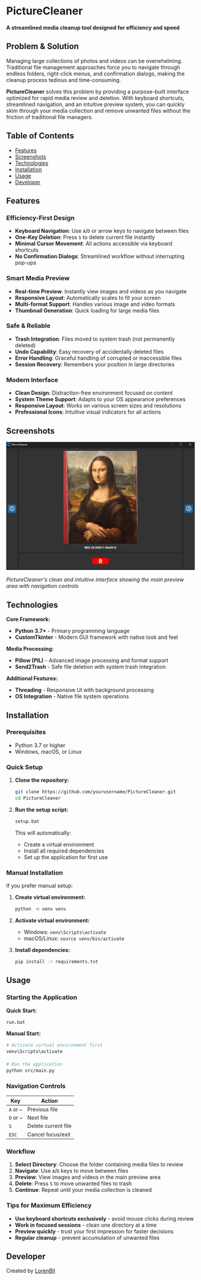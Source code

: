 # PictureCleaner

**A streamlined media cleanup tool designed for efficiency and speed**

## Problem & Solution

Managing large collections of photos and videos can be overwhelming. Traditional file management approaches force you to navigate through endless folders, right-click menus, and confirmation dialogs, making the cleanup process tedious and time-consuming.

**PictureCleaner** solves this problem by providing a purpose-built interface optimized for rapid media review and deletion. With keyboard shortcuts, streamlined navigation, and an intuitive preview system, you can quickly skim through your media collection and remove unwanted files without the friction of traditional file managers.

## Table of Contents

- [Features](#features)
- [Screenshots](#screenshots)
- [Technologies](#technologies)
- [Installation](#installation)
- [Usage](#usage)
- [Developer](#developer)

## Features

### **Efficiency-First Design**
- **Keyboard Navigation**: Use `A`/`D` or arrow keys to navigate between files
- **One-Key Deletion**: Press `S` to delete current file instantly
- **Minimal Cursor Movement**: All actions accessible via keyboard shortcuts
- **No Confirmation Dialogs**: Streamlined workflow without interrupting pop-ups

### **Smart Media Preview**
- **Real-time Preview**: Instantly view images and videos as you navigate
- **Responsive Layout**: Automatically scales to fit your screen
- **Multi-format Support**: Handles various image and video formats
- **Thumbnail Generation**: Quick loading for large media files

### **Safe & Reliable**
- **Trash Integration**: Files moved to system trash (not permanently deleted)
- **Undo Capability**: Easy recovery of accidentally deleted files
- **Error Handling**: Graceful handling of corrupted or inaccessible files
- **Session Recovery**: Remembers your position in large directories

### **Modern Interface**
- **Clean Design**: Distraction-free environment focused on content
- **System Theme Support**: Adapts to your OS appearance preferences
- **Responsive Layout**: Works on various screen sizes and resolutions
- **Professional Icons**: Intuitive visual indicators for all actions

## Screenshots

![PictureCleaner Interface](docs/images/screenshot.png)

*PictureCleaner's clean and intuitive interface showing the main preview area with navigation controls*

## Technologies

**Core Framework:**
- **Python 3.7+** - Primary programming language
- **CustomTkinter** - Modern GUI framework with native look and feel

**Media Processing:**
- **Pillow (PIL)** - Advanced image processing and format support
- **Send2Trash** - Safe file deletion with system trash integration

**Additional Features:**
- **Threading** - Responsive UI with background processing
- **OS Integration** - Native file system operations

## Installation

### Prerequisites
- Python 3.7 or higher
- Windows, macOS, or Linux

### Quick Setup

1. **Clone the repository:**
   ```bash
   git clone https://github.com/yourusername/PictureCleaner.git
   cd PictureCleaner
   ```

2. **Run the setup script:**
   ```bash
   setup.bat
   ```
   
   This will automatically:
   - Create a virtual environment
   - Install all required dependencies
   - Set up the application for first use

### Manual Installation

If you prefer manual setup:

1. **Create virtual environment:**
   ```bash
   python -m venv venv
   ```

2. **Activate virtual environment:**
   - Windows: `venv\Scripts\activate`
   - macOS/Linux: `source venv/bin/activate`

3. **Install dependencies:**
   ```bash
   pip install -r requirements.txt
   ```

## Usage

### Starting the Application

**Quick Start:**
```bash
run.bat
```

**Manual Start:**
```bash
# Activate virtual environment first
venv\Scripts\activate

# Run the application
python src/main.py
```

### Navigation Controls

| Key | Action |
|-----|--------|
| `A` or `←` | Previous file |
| `D` or `→` | Next file |
| `S` | Delete current file |
| `ESC` | Cancel focus/exit |

### Workflow

1. **Select Directory**: Choose the folder containing media files to review
2. **Navigate**: Use `A`/`D` keys to move between files
3. **Preview**: View images and videos in the main preview area
4. **Delete**: Press `S` to move unwanted files to trash
5. **Continue**: Repeat until your media collection is cleaned

### Tips for Maximum Efficiency

- **Use keyboard shortcuts exclusively** - avoid mouse clicks during review
- **Work in focused sessions** - clean one directory at a time
- **Preview quickly** - trust your first impression for faster decisions
- **Regular cleanup** - prevent accumulation of unwanted files

## Developer

Created by [LorenBll](https://github.com/LorenBll)
